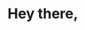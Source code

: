 ---
title: Hey there,
tagline: I'm Aileen Huang.
title_descrip: I'm a full-stack developer in Auckland, New Zealand. If you need a digital solution, then maybe I can help.
title_button: Hire Me
title_button_url: /contact 
cv_button: My Resume
cv_button_url: /cv
cover_image: svg/cover_image.svg

services_heading: What can I do for you?
services_descrip: 
    - I can create performant code behind your API, app and/or website as according to your needs and designs.
    - I can make it work, load fast and look good. 
    - I can identify potential issues and fix them too.
    - I can learn and use different technologies that best fit your project requirements.
    - Let your digital product look and work just the way you wanted it to be.
services_image: svg/services_image.svg

projects_heading: Here are some projects I've worked on.
projects: 
    - The work I've done for Divers Group:
        Built with: Laravel, TailwindCSS
projects_button: "& more..."

stack_heading: This is my tech stack I use to build stuff.
stack_descrip: I'm always adding to these as I continue through my endeavours into tech. For a full tech stack list, please refer to [the full tech stack list](/fullstack).
stacks:
    - languages:
        - go
        - python
        - php
        - html
        - css
        - js
    - Builders & frameworks:
        - Hugo
        - Wordpress
        - Django
        - Flask
        - Laravel
        - Tailwind
        - Bootstrap
        - jQuery
        - React
        - Vue

speech_bubble_text: I prioritised website printability [amongst other things](/blog/2022/07/portfolio-design/), so some may consider this design boring. I've got a [slightly fancier version](/projects/landing-alt) too!

contact_form_heading: Feel free to contact me.
---